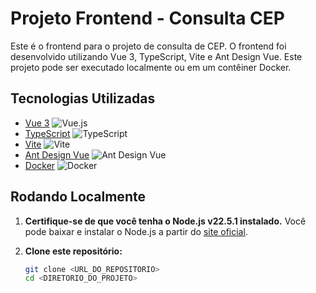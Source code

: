 # Projeto Frontend - Consulta CEP

Este é o frontend para o projeto de consulta de CEP. O frontend foi desenvolvido utilizando Vue 3, TypeScript, Vite e Ant Design Vue. Este projeto pode ser executado localmente ou em um contêiner Docker.

## Tecnologias Utilizadas

- [Vue 3](https://vuejs.org/) ![Vue.js](https://img.shields.io/badge/vuejs-%2335495e.svg?logo=vuedotjs&logoColor=%234FC08D)
- [TypeScript](https://www.typescriptlang.org/) ![TypeScript](https://img.shields.io/badge/TypeScript-4.5-blue)
- [Vite](https://vitejs.dev/) ![Vite](https://img.shields.io/badge/Vite-2.7-orange)
- [Ant Design Vue](https://www.antdv.com/docs/vue/introduce) ![Ant Design Vue](https://img.shields.io/badge/Ant%20Design%20Vue-2.2-red)
- [Docker](https://www.docker.com/) ![Docker](https://img.shields.io/badge/Docker-20.10-blue)

## Rodando Localmente

1. **Certifique-se de que você tenha o Node.js v22.5.1 instalado.** Você pode baixar e instalar o Node.js a partir do [site oficial](https://nodejs.org/en/).

2. **Clone este repositório:**

   ```bash
   git clone <URL_DO_REPOSITORIO>
   cd <DIRETORIO_DO_PROJETO>
